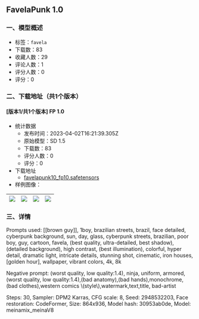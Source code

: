 ## FavelaPunk 1.0
### 一、模型概述

- 标签：`favela`
- 下载数：83
- 收藏人数：29
- 评论人数：1
- 评分人数：0
- 评分：0

### 二、下载地址（共1个版本）

#### [版本1/共1个版本] FP 1.0

- 统计数据
  - 发布时间：2023-04-02T16:21:39.305Z
  - 原始模型：SD 1.5
  - 下载数：83
  - 评分人数：0
  - 评分：0
- 下载地址
  - [favelapunk10_fp10.safetensors](https://civitai.com/api/download/models/33868)
- 样例图像：

| <img src="https://image.civitai.com/xG1nkqKTMzGDvpLrqFT7WA/c77098dc-7037-408a-422c-1e37a8455d00/width=450/386370.jpeg" /> | <img src="https://image.civitai.com/xG1nkqKTMzGDvpLrqFT7WA/ae4370f6-5e54-4193-fbd1-b97161964600/width=450/386378.jpeg" /> | <img src="https://image.civitai.com/xG1nkqKTMzGDvpLrqFT7WA/46caea95-6237-44b7-060b-81028e891100/width=450/386377.jpeg" /> | <img src="https://image.civitai.com/xG1nkqKTMzGDvpLrqFT7WA/8df5bd68-b7bd-4a61-b511-881c0ef78e00/width=450/386376.jpeg" /> |
| ---- | ---- | ---- | ---- |


### 三、详情
<p>Prompts used: [[brown guy]], 1boy, brazilian streets, brazil, face detailed,  cyberpunk background, sun, day,  glass, cyberpunk streets,  brazilian, poor boy, guy, cartoon, favela,  (best quality, ultra-detailed, best shadow), (detailed background),  high contrast, (best illumination), colorful, hyper detail, dramatic light, intricate details, stunning shot, cinematic, iron houses, [golden hour], wallpaper, vibrant colors, 4k, 8k</p><p>Negative prompt: (worst quality, low quality:1.4), ninja, uniform, armored, (worst quality, low quality:1.4),(bad anatomy),(bad hands),monochrome,(bad clothes),western comics \(style\),watermark,text,title, bad-artist</p><p>Steps: 30, Sampler: DPM2 Karras, CFG scale: 8, Seed: 2948532203, Face restoration: CodeFormer, Size: 864x936, Model hash: 30953ab0de, Model: meinamix_meinaV8</p>